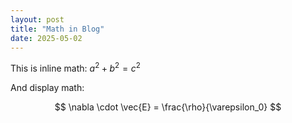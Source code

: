 ```yaml
---
layout: post
title: "Math in Blog"
date: 2025-05-02
---
```


This is inline math: $a^2 + b^2 = c^2$

And display math:

$$
\nabla \cdot \vec{E} = \frac{\rho}{\varepsilon_0}
$$
